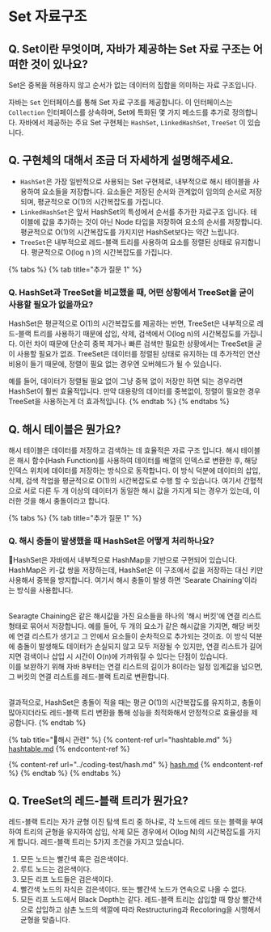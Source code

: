 # Set 자료구조

## **Q. Set이란 무엇이며, 자바가 제공하는 Set 자료 구조는 어떠한 것이 있나요?**

Set은 중복을 허용하지 않고 순서가 없는 데이터의 집합을 의미하는 자료 구조입니다.

자바는 `Set` 인터페이스를 통해 Set 자료 구조를 제공합니다. 이 인터페이스는 `Collection` 인터페이스를 상속하며, Set에 특화된 몇 가지 메소드를 추가로 정의합니다. 자바에서 제공하는 주요 Set 구현체는 `HashSet`, `LinkedHashSet`, `TreeSet` 이 있습니다.



## **Q. 구현체의 대해서 조금 더 자세하게 설명해주세요.**

* `HashSet`은 가장 일반적으로 사용되는 Set 구현체로, 내부적으로 해시 테이블을 사용하여 요소들을 저장합니다. 요소들은 저장된 순서와 관계없이 임의의 순서로 저장되며, 평균적으로 O(1)의 시간복잡도를 가집니다.
* `LinkedHashSet`은 앞서 HashSet의 특성에서 순서를 추가한 자료구조 입니다. 테이블에 값을 추가하는 것이 아닌 Node 타입을 저장하여 요소의 순서를 저장합니다. 평균적으로 O(1)의 시간복잡도를 가지지만 HashSet보다는 약간 느립니다.
* `TreeSet`은 내부적으로 레드-블랙 트리를 사용하여 요소를 정렬된 상태로 유지합니다. 평균적으로 O(log n )의 시간복잡도를 가집니다.

{% tabs %}
{% tab title="추가 질문 1" %}
### **Q. HashSet과 TreeSet을 비교했을 때, 어떤 상황에서 TreeSet을 굳이 사용할 필요가 없을까요?**

HashSet은 평균적으로 O(1)의 시간복잡도를 제공하는 반면, TreeSet은 내부적으로 레드-블랙 트리를 사용하기 때문에 삽입, 삭제, 검색에서 O(log n)의 시간복잡도를 가집니다. 이런 차이 때문에 단순히 중복 제거나 빠른 검색만 필요한 상황에서는 TreeSet을 굳이 사용할 필요가 없죠. TreeSet은 데이터를 정렬된 상태로 유지하는 데 추가적인 연산 비용이 들기 때문에, 정렬이 필요 없는 경우엔 오버헤드가 될 수 있습니다.

예를 들어, 데이터가 정렬될 필요 없이 그냥 중복 없이 저장만 하면 되는 경우라면 HashSet이 훨씬 효율적입니다. 만약 대용량의 데이터를 중복없이, 정렬이 필요한 경우 TreeSet을 사용하는게 더 효과적입니다.
{% endtab %}
{% endtabs %}



## **Q. 해시 테이블은 뭔가요?**

해시 테이블은 데이터를 저장하고 검색하는 데 효율적은 자료 구조 입니다. 해시 테이블은 해시 함수(Hash Function)를 사용하여 데이터를 배열의 인덱스로 변환한 후, 해당 인덱스 위치에 데이터를 저장하는 방식으로 동작합니다. 이 방식 덕분에 데이터의 삽입, 삭제, 검색 작업을 평균적으로 O(1)의 시간복잡도로 수행 할 수 있습니다. 여기서 간혈적으로 서로 다른 두 개 이상의 데이터가 동일한 해시 값을 가지게 되는 경우가 있는데, 이러한 것을 해시 충돌이라고 합니다.

{% tabs %}
{% tab title="추가 질문 1" %}
### **Q. 해시 충돌이 발생했을 때 HashSet은 어떻게 처리하나요?**

HashSet은 자바에서 내부적으로 HashMap을 기반으로 구현되어 있습니다. HashMap은 키-값 쌍을 저장하는데, HashSet은 이 구조에서 값을 저장하는 대신 키만 사용해서 중복을 방지합니다. 여기서 해시 충돌이 발생 하면 'Searate Chaining'이라는 방식을 사용합니다.

\
Searagte Chaining은 같은 해시값을 가진 요소들을 하나의 '해시 버킷'에 연결 리스트 형태로 묶어서 저장합니다. 예를 들어, 두 개의 요소가 같은 해시값을 가지면, 해당 버킷에 연결 리스트가 생기고 그 안에서 요소들이 순차적으로 추가되는 것이죠. 이 방식 덕분에 충돌이 발생해도 데이터가 손실되지 않고 모두 저장될 수 있지만, 연결 리스트가 길어지면 검색이나 삽입 시 시간이 O(n)에 가까워질 수 있다는 단점이 있습니다.\
이를 보완하기 위해 자바 8부터는 연결 리스트의 길이가 8이라는 일정 임계값을 넘으면, 그 버킷의 연결 리스트를 레드-블랙 트리로 변환합니다.

\
결과적으로, HashSet은 충돌이 적을 때는 평균 O(1)의 시간복잡도를 유지하고, 충돌이 많아지더라도 레드-블랙 트리 변환을 통해 성능을 최적화해서 안정적으로 효율성을 제공합니다.
{% endtab %}

{% tab title="해시 관련" %}
{% content-ref url="hashtable.md" %}
[hashtable.md](hashtable.md)
{% endcontent-ref %}

{% content-ref url="../coding-test/hash.md" %}
[hash.md](../coding-test/hash.md)
{% endcontent-ref %}
{% endtab %}
{% endtabs %}



## **Q. TreeSet의 레드-블랙 트리가 뭔가요?**

레드-블랙 트리는 자가 균형 이진 탐색 트리 중 하나로, 각 노드에 레드 또는 블랙을 부여하여 트리의 균형을 유지하여 삽입, 삭제 모든 경우에서 O(log N)의 시간복잡도를 가지게 합니다. 레드-블랙 트리는 5가지 조건을 가지고 있습니다.

1. 모든 노드는 빨간색 혹은 검은색이다.
2. 루트 노드는 검은색이다.
3. 모든 리프 노드들은 검은색이다.
4. 빨간색 노드의 자식은 검은색이다. 또는 빨간색 노드가 연속으로 나올 수 없다.
5. 모든 리프 노드에서 Black Depth는 같다. 레드-블랙 트리는 삽입할 때 항상 빨간색으로 삽입하고 삼촌 노드의 색깔에 따라 Restructuring과 Recoloring을 시행해서 균형을 맞춥니다.

